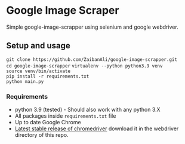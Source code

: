 # Google Image Scraper
Simple google-image-scrapper using selenium and google webdriver.

## Setup and usage
```git clone https://github.com/ZaibanAli/google-image-scrapper.git``` \
```cd google-image-scrapper```
```virtualenv --python python3.9 venv```\
```source venv/bin/activate```\
```pip install -r requirements.txt```\
```python main.py```

### Requirements
- python 3.9 (tested) - Should also work with any python 3.X
- All packages inside `requirements.txt` file
- Up to date Google Chrome
- [Latest stable release of chromedriver](https://chromedriver.chromium.org/) download it in the webdriver directory of 
  this repo. 
